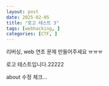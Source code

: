 ```yaml
---
layout: post
date: 2025-02-05
title: "로고 테스트 3"
tags: [webhacking, ]
categories: [CTF, ]
---
```


리버싱, web 연초 문제 만들어주세요 ㅠㅠㅠ


로고 테스트입니다.22222


about 수정 체크…

